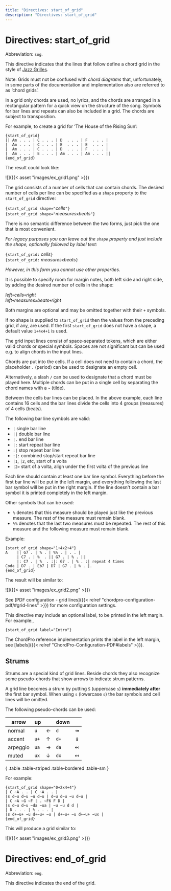 ```yaml
---
title: "Directives: start_of_grid"
description: "Directives: start_of_grid"
---
```


# Directives: start_of_grid

Abbreviation: `sog`.

This directive indicates that the lines that follow define a chord
grid in the style of [Jazz
Grilles](https://fr.wikipedia.org/wiki/Grille_harmonique).

Note: Grids must not be confused with _chord diagrams_ that,
unfortunately, in some parts of the documentation and implementation
also are referred to as ‘chord grids’.

In a grid only chords are used, no lyrics, and the chords are arranged
in a rectangular pattern for a quick view on the structure of the
song. Symbols for bar lines and repeats can also be included in a
grid. The chords are subject to transposition.

For example, to create a grid for ‘The House of the Rising Sun’:

    {start_of_grid}
    || Am . . . | C . . . | D  . . . | F  . . . |
    |  Am . . . | C . . . | E  . . . | E  . . . |
    |  Am . . . | C . . . | D  . . . | F  . . . |
    |  Am . . . | E . . . | Am . . . | Am . . . ||
    {end_of_grid}

The result could look like:

![]({{< asset "images/ex_grid1.png" >}})

The grid consists of a number of cells that can contain chords. The
desired number of cells per line can be specified as a `shape`
property to the `start_of_grid` directive:

`{start_of_grid shape="`_cells_`"}`  
`{start_of_grid shape="`_measures_`x`_beats_`"}`

There is no semantic difference between the two forms, just pick the
one that is most convenient.

_For legacy purposes you can leave out the `shape` property and just
include the shape, optionally followed by label text:_

`{start_of_grid:` _cells_`}`  
`{start_of_grid:` _measures_`x`_beats_`}`

_However, in this form you cannot use other properties._

It is possible to specify room for margin notes, both left side and
right side, by adding the desired number of cells in the shape:

_left_`+`_cells_`+`_right_  
_left_`+`_measures_`x`_beats_`+`_right_

Both margins are optional and may be omitted together with their `+` symbols.

If no shape is supplied to `start_of_grid` then the values from the
preceding grid, if any, are used. If the first `start_of_grid` does
not have a shape, a default value `1+4x4+1` is used.

The grid input lines consist of space-separated tokens, which are
either valid chords or special symbols. Spaces are not significant but
can be used e.g. to align chords in the input lines.

Chords are put into the cells. If a cell does not need to contain a
chord, the placeholder `.` (period) can be used to designate an empty
cell.

Alternatively, a slash `/` can be used to designate that a
chord must be played here.
Multiple chords can be put in a single cell by separating the chord
names with a `~` (tilde).

Between the cells bar lines can be placed. In the above example, each line contains 16 cells and the bar lines divide the cells into 4 groups (measures) of 4 cells (beats). 

The following bar line symbols are valid:

* `|` single bar line
* `||` double bar line
* `|.` end bar line
* `|:` start repeat bar line
* `:|` stop repeat bar line
* `:|:` combined stop/start repeat bar line
* `|1`, `|2`, etc, start of a volta
* `|2>` start of a volta, align under the first volta of the previous line

Each line should contain at least one bar line symbol. Everything
before the first bar line will be put in the left margin, and
everything following the last bar symbol will be put in the right
margin. If the line doesn't contain a bar symbol it is printed
completely in the left margin.

Other symbols that can be used:

* `%` denotes that this measure should be played just like the previous measure. The rest of the measure must remain blank.
* `%%` denotes that the last two measures must be repeated. The rest of this measure and the following measure must remain blank.

Example:

    {start_of_grid shape="1+4x2+4"}
    A    || G7 . | % . | %% . | . . |
         | C7 . | %  . || G7 . | % . ||
         |: C7 . | %  . :|: G7 . | % . :| repeat 4 times
    Coda | D7 . | Eb7 | D7 | G7 . | % . |.
    {end_of_grid}

The result will be similar to:

![]({{< asset "images/ex_grid2.png" >}})

See [PDF configuration - grid lines]({{< relref "chordpro-configuration-pdf/#grid-lines" >}}) for more configuration settings.

This directive may include an optional label, to be printed in the
left margin. For example:,

    {start_of_grid label="Intro"}

The ChordPro reference implementation prints the label in the left
margin, see [labels]({{< relref "ChordPro-Configuration-PDF#labels" >}}).

## Strums

Strums are a special kind of grid lines. Beside chords they also
recognize some pseudo-chords that show arrows to indicate strum
patterns.

A grid line becomes a strum by putting `S` (uppercase `s`)
**immediately after** the first bar symbol. When using `s` (lowercase
`s`) the bar symbols and cell lines will be omitted.

The following pseudo-chords can be used:
 
| arrow    | up   |                                   | down |                                   |
|----------|------|-----------------------------------|------|-----------------------------------|
| normal   | `u`  | <span class="sym">&#x2190;</span> | `d`  | <span class="sym">&#x21a0;</span> |
| accent   | `u+` | <span class="sym">&#x2191;</span> | `d+` | <span class="sym">&#x21a1;</span> |
| arpeggio | `ua` | <span class="sym">&#x2192;</span> | `da` | <span class="sym">&#x21a2;</span> |
| muted    | `ux` | <span class="sym">&#x2193;</span> | `dx` | <span class="sym">&#x21a4;</span> |
{ .table .table-striped .table-bordered .table-sm }

For example:

````
{start_of_grid shape="0+2x4+4"}
| C ~A . . | C ~A . . |
|s d~u d~u ~u d~u | d~u d~u ~u d~u |
| C ~A ~G ~F | . ~F6 F D |
|s d~u d~u ~da ~ua | ~u ~u d d |
| D . . . | % . . . |
|s d+~u+ ~u d+~u+ ~u | d+~u+ ~u d+~u+ ~ux |
{end_of_grid}
````

This will produce a grid similar to:

![]({{< asset "images/ex_grid3.png" >}})

# Directives: end_of_grid

Abbreviation: `eog`.

This directive indicates the end of the grid.
